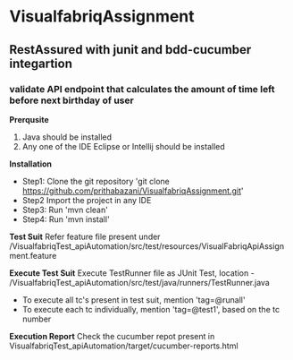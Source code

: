 # VisualfabriqAssignment #
## RestAssured with junit and bdd-cucumber integartion ##
### validate API endpoint that calculates the amount of time left before next birthday of user ###

**Prerqusite**
1. Java should be installed
2. Any one of the IDE Eclipse or Intellij should be installed

**Installation**
* Step1: Clone the git repository 'git clone https://github.com/prithabazani/VisualfabriqAssignment.git' 
* Step2 Import the project in any IDE 
* Step3: Run 'mvn clean' 
* Step4: Run 'mvn install' 

**Test Suit**
Refer feature file present under /VisualfabriqTest_apiAutomation/src/test/resources/VisualFabriqApiAssignment.feature

**Execute Test Suit**
Execute TestRunner file as JUnit Test, location - /VisualfabriqTest_apiAutomation/src/test/java/runners/TestRunner.java
* To execute all tc's present in test suit, mention 'tag=@runall'
* To execute each tc individually, mention 'tag=@test1', based on the tc number

**Execution Report**
Check the cucumber repot present in VisualfabriqTest_apiAutomation/target/cucumber-reports.html
